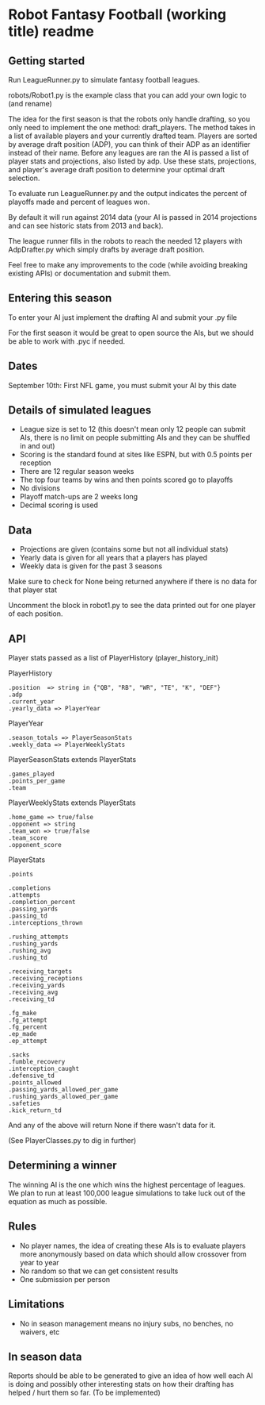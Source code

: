 # Robot Fantasy Football (working title) readme

## Getting started

Run LeagueRunner.py to simulate fantasy football leagues.

robots/Robot1.py is the example class that you can add your own logic to (and rename)

The idea for the first season is that the robots only handle drafting, so you only need to implement the one method: draft_players. 
The method takes in a list of available players and your currently drafted team.
Players are sorted by average draft position (ADP), you can think of their ADP as an identifier instead of their name.
Before any leagues are ran the AI is passed a list of player stats and projections, also listed by adp.
Use these stats, projections, and player's average draft position to determine your optimal draft selection.

To evaluate run LeagueRunner.py and the output indicates the percent of playoffs made and percent of leagues won.

By default it will run against 2014 data (your AI is passed in 2014 projections and can see historic stats from 2013 and back).

The league runner fills in the robots to reach the needed 12 players with AdpDrafter.py which simply drafts by average draft position.

Feel free to make any improvements to the code (while avoiding breaking existing APIs) or documentation and submit them.

## Entering this season

To enter your AI just implement the drafting AI and submit your .py file

For the first season it would be great to open source the AIs, but we should be able to work with .pyc if needed.

## Dates

September 10th:  First NFL game, you must submit your AI by this date

## Details of simulated leagues

* League size is set to 12 (this doesn't mean only 12 people can submit AIs, there is no limit on people submitting AIs and they can be shuffled in and out)
* Scoring is the standard found at sites like ESPN, but with 0.5 points per reception
* There are 12 regular season weeks
* The top four teams by wins and then points scored go to playoffs
* No divisions
* Playoff match-ups are 2 weeks long
* Decimal scoring is used

## Data

* Projections are given (contains some but not all individual stats)
* Yearly data is given for all years that a players has played
* Weekly data is given for the past 3 seasons

Make sure to check for None being returned anywhere if there is no data for that player stat

Uncomment the block in robot1.py to see the data printed out for one player of each position.

## API

Player stats passed as a list of PlayerHistory (player_history_init)

PlayerHistory

    .position  => string in {"QB", "RB", "WR", "TE", "K", "DEF"}
    .adp
    .current_year
    .yearly_data => PlayerYear

PlayerYear

    .season_totals => PlayerSeasonStats
    .weekly_data => PlayerWeeklyStats

PlayerSeasonStats extends PlayerStats

    .games_played
    .points_per_game
    .team

PlayerWeeklyStats extends PlayerStats

    .home_game => true/false
    .opponent => string
    .team_won => true/false
    .team_score
    .opponent_score

PlayerStats

    .points

    .completions
    .attempts
    .completion_percent
    .passing_yards
    .passing_td
    .interceptions_thrown

    .rushing_attempts
    .rushing_yards
    .rushing_avg
    .rushing_td

    .receiving_targets
    .receiving_receptions
    .receiving_yards
    .receiving_avg
    .receiving_td

    .fg_make
    .fg_attempt
    .fg_percent
    .ep_made
    .ep_attempt

    .sacks
    .fumble_recovery
    .interception_caught
    .defensive_td
    .points_allowed
    .passing_yards_allowed_per_game
    .rushing_yards_allowed_per_game
    .safeties
    .kick_return_td

And any of the above will return None if there wasn't data for it.

(See PlayerClasses.py to dig in further)

## Determining a winner

The winning AI is the one which wins the highest percentage of leagues.  We plan to run at least 100,000 league simulations to take luck out of the equation as much as possible.

## Rules

* No player names, the idea of creating these AIs is to evaluate players more anonymously based on data which should allow crossover from year to year
* No random so that we can get consistent results
* One submission per person

## Limitations

* No in season management means no injury subs, no benches, no waivers, etc

## In season data

Reports should be able to be generated to give an idea of how well each AI is doing and possibly other interesting stats on how their drafting has helped / hurt them so far.  (To be implemented)